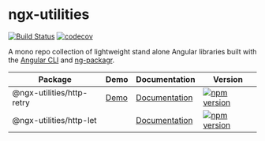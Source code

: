 # ngx-utilities
[![Build Status](https://travis-ci.org/kevinphelps/ngx-utilities.svg?branch=master)](https://travis-ci.org/kevinphelps/ngx-utilities)
[![codecov](https://codecov.io/gh/kevinphelps/ngx-utilities/branch/master/graph/badge.svg)](https://codecov.io/gh/kevinphelps/ngx-utilities)

A mono repo collection of lightweight stand alone Angular libraries built with
the [Angular CLI](https://github.com/angular/angular-cli) and [ng-packagr](https://github.com/dherges/ng-packagr).

| Package | Demo | Documentation | Version |
| ------------- | ------------- | ------------- | ------------- |
| @ngx-utilities/http-retry | [Demo](https://github.com/kevinphelps/ngx-utilities/tree/master/docs/demos/http-retry.gif) | [Documentation](https://github.com/kevinphelps/ngx-utilities/blob/master/projects/http-retry/README.md) | [![npm version](https://badge.fury.io/js/%40ngx-utilities%2Fhttp-retry.svg)](https://www.npmjs.com/package/@ngx-utilities/http-retry) |
| @ngx-utilities/http-let | | [Documentation](https://github.com/kevinphelps/ngx-utilities/blob/master/projects/http-let/README.md) | [![npm version](https://badge.fury.io/js/%40ngx-utilities%2Fngx-let.svg)](https://www.npmjs.com/package/@ngx-utilities/ngx-let) |
